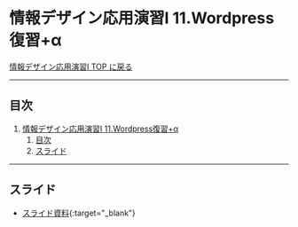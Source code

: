 # 情報デザイン応用演習I 11.Wordpress復習+α

[情報デザイン応用演習I TOP に戻る](./index.md)

---

## 目次

1. [情報デザイン応用演習I 11.Wordpress復習+α](#情報デザイン応用演習i-11wordpress復習α)
   1. [目次](#目次)
   2. [スライド](#スライド)

---

## スライド

- [スライド資料](./ida_11slide.pdf){:target="_blank"}

